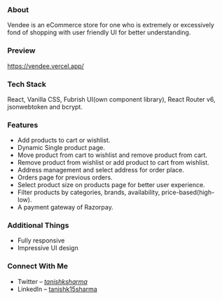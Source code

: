 
### About
Vendee is an eCommerce store for one who is extremely or excessively fond of shopping with user friendly UI for better understanding.

### Preview
https://vendee.vercel.app/

### Tech Stack
React, Vanilla CSS, Fubrish UI(own component library), React Router v6, jsonwebtoken and bcrypt.

### Features
- Add products to cart or wishlist.
- Dynamic Single product page.
- Move product from cart to wishlist and remove product from cart.
- Remove product from wishlist or add product to cart from wishlist. 
- Address management and select address for order place.
- Orders page for previous orders.
- Select product size on products page for better user experience. 
- Filter products by categories, brands, availability, price-based(high-low). 
- A payment gateway of Razorpay.


### Additional Things
- Fully responsive
- Impressive UI design


### Connect With Me
- Twitter – [_tanishksharma_](https://twitter.com/_tanishksharma)
- LinkedIn – [tanishk15sharma](https://www.linkedin.com/in/tanishk15sharma/)
